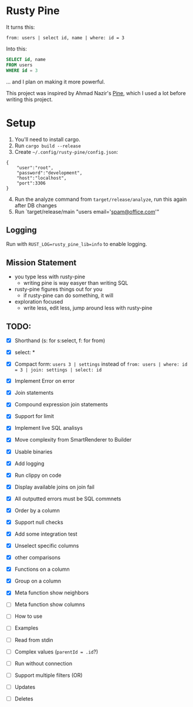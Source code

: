Rusty Pine
==========

It turns this:
```
from: users | select id, name | where: id = 3
```
Into this:
```sql
SELECT id, name
FROM users
WHERE id = 3
```

... and I plan on making it more powerful.

This project was inspired by Ahmad Nazir's [Pine], which I used a lot before writing this project.


Setup
=====

1. You'll need to install cargo.
2. Run `cargo build --release`
3. Create `~/.config/rusty-pine/config.json`:
```
{
    "user":"root",
    "password":"development",
    "host":"localhost",
    "port":3306
}
```
4. Run the analyze command from `target/release/analyze`, run this again after DB changes
5. Run `target/release/main "users email='spam@office.com'"


Logging
-------
Run with `RUST_LOG=rusty_pine_lib=info` to enable logging.


Mission Statement
-----------------

* you type less with rusty-pine
    - writing pine is way easyer than writing SQL
* rusty-pine figures things out for you
    - if rusty-pine can do something, it will
* exploration focused
    - write less, edit less, jump around less with rusty-pine



TODO:
-----
- [x] Shorthand (s: for s:select, f: for from)
- [x] select: *
- [x] Compact form:
    `users 3 | settings` instead of `from: users | where: id = 3 | join: settings | select: id`
- [x] Implement Error on error
- [x] Join statements
- [x] Compound expression join statements
- [x] Support for limit
- [x] Implement live SQL analisys
- [x] Move complexity from SmartRenderer to Builder
- [x] Usable binaries
- [x] Add logging
- [x] Run clippy on code
- [x] Display available joins on join fail
- [x] All outputted errors must be SQL commnets
- [x] Order by a column
- [x] Support null checks
- [x] Add some integration test
- [x] Unselect specific columns
- [x] other comparisons
- [x] Functions on a column
- [x] Group on a column
- [x] Meta function show neighbors
- [ ] Meta function show columns
- [ ] How to use
- [ ] Examples
- [ ] Read from stdin
- [ ] Complex values (`parentId = .id`?)
- [ ] Run without connection
- [ ] Support multiple filters (OR)
- [ ] Updates
- [ ] Deletes


[Pine]: https://github.com/ahmadnazir/pine
